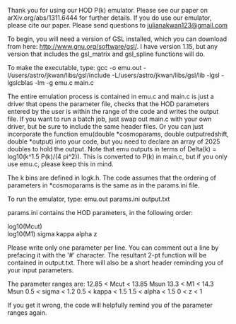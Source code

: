Thank you for using our HOD P(k) emulator. Please see our paper on
arXiv.org/abs/1311.6444 for further details. If you do use our
emulator, please cite our paper. Please send questions to
julianakwan123@gmail.com

To begin, you will need a version of GSL installed, which you can
download from here: http://www.gnu.org/software/gsl/. I have version
1.15, but any version that includes the gsl_matrix and gsl_spline
functions will do.

To make the executable, type: 
gcc -o emu.out -I/users/astro/jkwan/libs/gsl/include -L/users/astro/jkwan/libs/gsl/lib -lgsl -lgslcblas -lm -g emu.c main.c

The entire emulation process is contained in emu.c and main.c is just
a driver that opens the parameter file, checks that the HOD parameters
entered by the user is within the range of the code and writes the
output file. If you want to run a batch job, just swap out main.c with
your own driver, but be sure to include the same header files. Or you
can just incorporate the function emu(double *cosmoparams, double
outputredshift, double *output) into your code, but you need to
declare an array of 2025 doubles to hold the output. Note that emu
outputs in terms of Delta(k) = log10(k^1.5 P(k)/(4 pi^2)). This is
converted to P(k) in main.c, but if you only use emu.c, please keep
this in mind.

The k bins are defined in logk.h. The code assumes that the ordering
of parameters in *cosmoparams is the same as in the params.ini file.

To run the emulator, type: 
emu.out params.ini output.txt

params.ini contains the HOD parameters, in the following
order:

log10(Mcut)  
log10(M1)
sigma
kappa
alpha
z


Please write only one parameter per line. You can comment out a line
by prefacing it with the '#' character. The resultant 2-pt function
will be contained in output.txt. There will also be a short header
reminding you of your input parameters. 


The parameter ranges are:
12.85 < Mcut < 13.85  Msun
13.3 < M1 < 14.3      Msun
0.5 < sigma < 1.2
0.5 < kappa < 1.5
1.5 < alpha < 1.5
0 < z < 1

If you get it wrong, the code will helpfully remind you of the
parameter ranges again.


